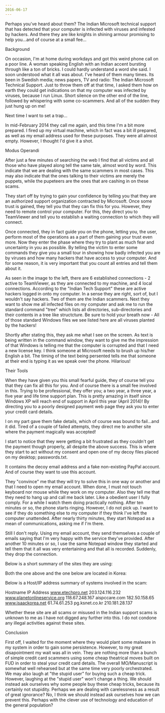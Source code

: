 ```yaml
---
2016-06-17
---
```


Perhaps you've heard about them? The Indian Microsoft technical support that has detected that your computer is infected with viruses and infested by hackers. And there they are like knights in shining armour promising to help you...and of course at a small fee...

Background

On occasion, I'm at home during workdays and got this weird phone call on a poor line. A woman speaking English with an Indian accent bursting through like a ton of bricks. I could hardly understand a word she said. I soon understood what it all was about. I've heard of them many times. Its been in Swedish media; news papers, TV and radio: The Indian Microsoft Technical Support. Just to throw them off at that time, I asked them how on earth they could get indications on that my computer was infected by viruses, because I run Linux. Short silence on the other end of the line, followed by whispering with some co-scammers. And all of the sudden they just hung up on me!

Next time I want to set a trap...

In mid-February 2014 they call me again, and this time I'm a bit more prepared. I fired up my virtual machine, which in fact was a bit ill prepared, as well as my email address used for these purposes. They were all almost empty. However, I thought I'd give it a shot.

Modus Operandi

After just a few minutes of searching the web I find that all victims and all those who have played along tell the same tale, almost word by word. This indicate that we are dealing with the same scammers in most cases. This may also indicate that the ones talking to their victims are merely the puppets, while the pupeteers are the ones that are cashing in on these scams.

They start off by trying to gain your confidence by telling you that they are an authorized support organization contracted by Microsoft. Once some trust is gained, they tell you that they can fix this for you. However, they need to remote control your computer. For this, they direct you to TeamViewer and tell you to establish a waiting connection to which they will connect.

Once connected, they in fact guide you on the phone, letting you, the user, perform most of the operations as a part of them gaining your trust even more. Now they enter the phase where they try to plant as much fear and uncertainty in you as possible. By telling the victim to enter some commands they give you a small tour in showing how badly infected you are by viruses and how many hackers that have access to your computer. And for some reason, it is very important that you count all entries and tell them about it.

As seen in the image to the left, there are 6 established connections - 2 active to TeamViewer, as they are connected to my machine, and 4 local connections. According to the "Indian Tech Support" these are active hackers logged in onto my computer. In a sense they are right, sort of, but I wouldn't say hackers. Two of them are the Indian scammers. Next they want to show me all infected files on my computer and ask me to run the standard command "tree" which lists all directories, sub-directories and their contents in a tree like structcture. Be sure to hold your breath now - All of those standard Windows files we see listed here are all viruses planted by the hackers!

Shortly after stating this, they ask me what I see on the screen. As text is being written in the command window, they want to give me the impression of that Windows is telling me that the computer is corrupted and that I need a new license key. I think someone at Microsoft needs to brush up his/her English a bit. The timing of the text being persented tells me that someone at their end is typing it as we speak over the phone. Hilarious!

Their Tools

When they have given you this small fearful guide, they of course tell you that they can fix all this for you. And of course there is a small fee involved in this. Trying to be professional, they offer you; a two year, a three year, a five year and life time support plan. This is pretty amazing in itself since Windows XP will reach end of support in April this year (April 2014)! By directing you to a poorly designed payment web page they ask you to enter your credit card details.

I on my part gave them fake details, which of course was bound to fail...and it did. Tired of a couple of failed attempts, they direct me to another site where the payment magically was accepted!

I start to notice that they were getting a bit frustrated as they couldn't get the payment though properly, all despite the above success. This is where they start to act without my consent and open one of my decoy files placed on my desktop; passwords.txt.

It contains the decoy email address and a fake non-existing PayPal account. And of course they want to use this account.

They "convince" me that they will try to solve this in one way or another and that I need to open my email account. When done, I must not touch keyboard nor mouse while they work on my computer. Also they tell me that they need to hang up and call me back later. Like a obedient user I fully comply. For a while I watch them doing practically nothing. After ten minutes or so, the phone starts ringing. However, I do not pick up. I want to see if they do something else to my computer if they think I've left the computer unattended. After nearly thirty minutes, they start Notepad as a mean of communications, asking me if I'm there.

Still I don't reply. Using my email account, they send themselves a couple of emails saying that I'm very happy with the service they've provided. After another 10 minutes or so, I use the same Notepad window they started and tell them that it all was very entertaining and that all is recorded. Suddenly, they drop the connection.

Below is a short summary of the sites they are using:

Both the one above and the one below are located in Korea:

Below is a Host/IP address summary of systems involved in the scam:

Hostname	IP Address
www.etechpro.net	203.124.116.232
www.planetonlineservice.org	118.67.248.167
aispccare.com	182.50.158.65
www.isaackorea.net	61.74.61.253
pg.ksnet.co.kr	210.181.28.137

Whether these site are all scams or misused in the Indian support scams is unknown to me as I have not digged any further into this. I do not condone any illegal activities against these sites.

Conclusion

First off, I waited for the moment where they would plant some malware in my system in order to gain some persistence. However, to my great disapointment my wait was all in vein. They are nothing more than a bunch of simple credit card scammers using some cheap theatrical moves built on FUD in order to steal your credit card details. The overall MO/Manuscript is somewhat well rehearsed but at the same time very poorly orchestrated. We may also laugh at "the stupid user" for buying such a cheap trick. However, laughing at the "stupid user" won't change a thing. We should instead ask ourselves why some people buy these cheap tricks, because its certainly not stupidity. Perhaps we are dealing with carelessness as a result of great ignorance? No, I think we should instead ask ourselves how we can prevent this. Perhaps with the clever use of technology and education of the general population?